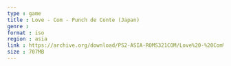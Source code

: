 ```yaml
---
type : game
title : Love - Com - Punch de Conte (Japan)
genre : 
format : iso
region : asia
link : https://archive.org/download/PS2-ASIA-ROMS321COM/Love%20-%20Com%20-%20Punch%20de%20Conte%20%28Japan%29.7z
size : 707MB
---
```

